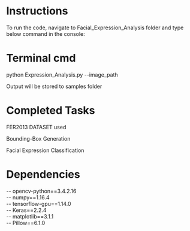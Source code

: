 # Instructions 

To run the code, navigate to Facial_Expression_Analysis folder and type below command in the console:  

# Terminal cmd
python Expression_Analysis.py --image_path

Output will be stored to samples folder  

# Completed Tasks  

FER2013 DATASET used

Bounding-Box Generation  

Facial Expression Classification  


# Dependencies 

-- opencv-python==3.4.2.16  
-- numpy==1.16.4  
-- tensorflow-gpu==1.14.0  
-- Keras==2.2.4  
-- matplotlib==3.1.1  
-- Pillow==6.1.0  


